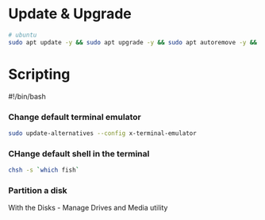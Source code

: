 # Update & Upgrade

```bash
# ubuntu
sudo apt update -y && sudo apt upgrade -y && sudo apt autoremove -y && sudo apt clean -y && sudo apt autoclean -y
```

# Scripting

#!/bin/bash

### Change default terminal emulator

```bash
sudo update-alternatives --config x-terminal-emulator
```

### CHange default shell in the terminal

```bash
chsh -s `which fish`
```

### Partition a disk

With the Disks - Manage Drives and Media utility
